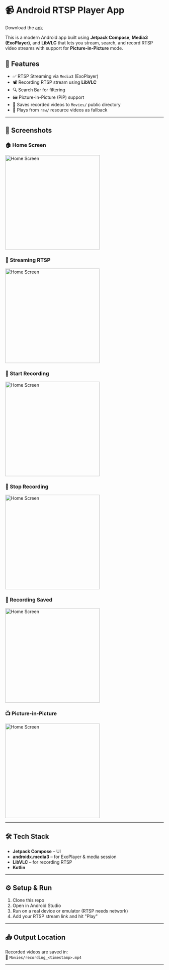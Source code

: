# 📹 Android RTSP Player App

Download the [apk](https://github.com/by15190/rtsp_client/releases/tag/v1.0.0)

This is a modern Android app built using **Jetpack Compose**, **Media3 (ExoPlayer)**, and **LibVLC** that lets you stream, search, and record RTSP video streams with support for **Picture-in-Picture** mode.



## 🚀 Features

- ✅ RTSP Streaming via `Media3` (ExoPlayer)
- 📽️ Recording RTSP stream using **LibVLC**
- 🔍 Search Bar for filtering
- 🖼️ Picture-in-Picture (PiP) support
- 💾 Saves recorded videos to `Movies/` public directory
- 📁 Plays from `raw/` resource videos as fallback

---

## 📸 Screenshots
### 🏠 Home Screen
<img src="https://github.com/by15190/rtsp_client/blob/master/app/src/main/res/image1.png" alt="Home Screen" width="300"/>


### 🔴 Streaming RTSP
<img src="https://github.com/by15190/rtsp_client/blob/master/app/src/main/res/image2.png" alt="Home Screen" width="300"/>

### 💾 Start Recording 
<img src="https://github.com/by15190/rtsp_client/blob/master/app/src/main/res/image2.png" alt="Home Screen" width="300"/>

### 💾 Stop Recording 
<img src="https://github.com/by15190/rtsp_client/blob/master/app/src/main/res/image4.png" alt="Home Screen" width="300"/>

### 💾 Recording Saved
<img src="https://github.com/by15190/rtsp_client/blob/master/app/src/main/res/image6.png" alt="Home Screen" width="300"/>

### 📺 Picture-in-Picture
<img src="https://github.com/by15190/rtsp_client/blob/master/app/src/main/res/image3.png" alt="Home Screen" width="300"/>

---

## 🛠 Tech Stack

- **Jetpack Compose** – UI
- **androidx.media3** – for ExoPlayer & media session
- **LibVLC** – for recording RTSP
- **Kotlin**

---



## ⚙️ Setup & Run

1. Clone this repo
2. Open in Android Studio
3. Run on a real device or emulator (RTSP needs network)
4. Add your RTSP stream link and hit "Play"

---

## 📥 Output Location

Recorded videos are saved in:  
📁 `Movies/recording_<timestamp>.mp4`

---


